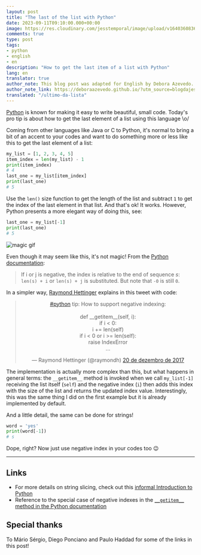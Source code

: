 ```yaml
---
layout: post
title: "The last of the list with Python"
date: 2023-09-11T09:10:00.000+00:00
image: https://res.cloudinary.com/jesstemporal/image/upload/v1640360836/covers/pro_tip_voc9gk.png
comments: true
type: post
tags:
- python
- english
- en
description: "How to get the last item of a list with Python"
lang: en
translator: true
author_note: This blog post was adapted for English by Debora Azevedo.
author_note_link: https://deboraazevedo.github.io/?utm_source=blogdajess
translated: "/ultimo-da-lista"
---
```


[Python](https://www.python.org/) is known for making it easy to write beautiful, small code. Today's pro tip is about how to get the last element of a list using this language \o/

Coming from other languages like Java or C to Python, it's normal to bring a bit of an accent to your codes and want to do something more or less like this to get the last element of a list:

```python
my_list = [1, 2, 3, 4, 5]
item_index = len(my_list) - 1
print(item_index)
# 4
last_one = my_list[item_index]
print(last_one)
# 5
```

Use the `len()` size function to get the length of the list and subtract `1` to get the index of the last element in that list. And that's ok! It works. However, Python presents a more elegant way of doing this, see:

```python
last_one = my_list[-1]
print(last_one)
# 5
```

![magic gif](https://media.giphy.com/media/12NUbkX6p4xOO4/giphy.gif)

Even though it may seem like this, it's not magic! From the [Python documentation](https://docs.python.org/3/library/stdtypes.html#common-sequence-operations):

> If i or j is negative, the index is relative to the end of sequence _s_: `len(s) + i` or `len(s) + j` is substituted. But note that `-0` is still `0`.

In a simpler way, [Raymond Hettinger](https://twitter.com/raymondh) explains in this tweet with code:

<center>
<blockquote class="twitter-tweet" data-lang="pt"><p lang="en" dir="ltr"><a href="https://twitter.com/hashtag/python?src=hash&amp;ref_src=twsrc%5Etfw">#python</a> tip:  How to support negative indexing:<br><br>def __getitem__(self, i):<br>    if i &lt; 0:<br>        i += len(self)<br>    if i &lt; 0 or i &gt;= len(self):<br>        raise IndexError<br>    ...</p>&mdash; Raymond Hettinger (@raymondh) <a href="https://twitter.com/raymondh/status/943615980650971136?ref_src=twsrc%5Etfw">20 de dezembro de 2017</a></blockquote>
<script async src="https://platform.twitter.com/widgets.js" charset="utf-8"></script>
</center>

The implementation is actually more complex than this, but what happens in general terms: the `__getitem__` method is invoked when we call `my_list[-1]` receiving the list itself (`self`) and the negative index (`i`) then adds this index with the size of the list and returns the updated index value. Interestingly, this was the same thing I did on the first example but it is already implemented by default.

And a little detail, the same can be done for strings!

```python
word = 'yes'
print(word[-1])
# s
```

Dope, right? Now just use negative index in your codes too 😉

---

## Links

- For more details on string slicing, check out this [informal Introduction to Python](https://docs.python.org/3.6/tutorial/introduction.html)
- Reference to the special case of negative indexes in the  [`__getitem__` method in the Python documentation](https://docs.python.org/3/reference/datamodel.html#object.__getitem__)

## Special thanks

To Mário Sérgio, Diego Ponciano and Paulo Haddad for some of the links in this post!